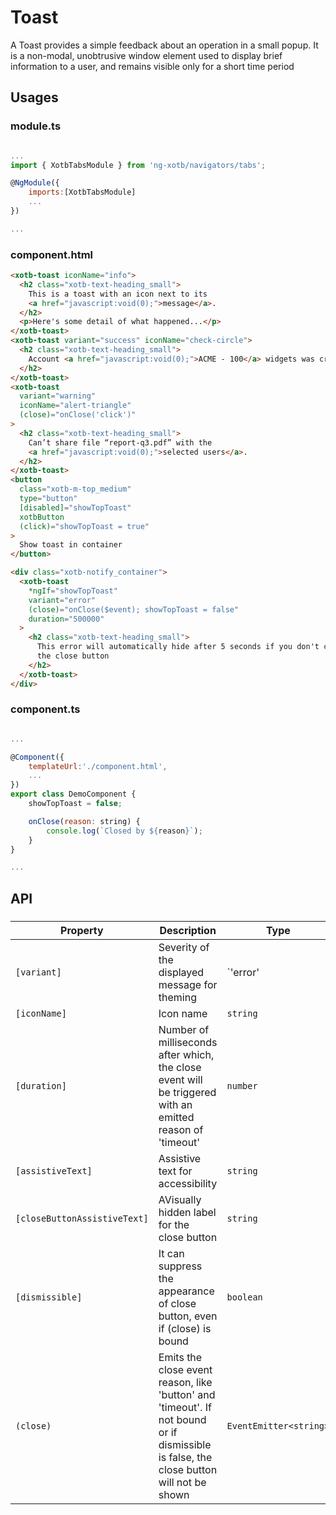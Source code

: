 # Toast

A Toast provides a simple feedback about an operation in a small popup.  It is a non-modal, unobtrusive window element used to display brief information to a user, and remains visible only for a short time period

## Usages

### module.ts
```javascript

...
import { XotbTabsModule } from 'ng-xotb/navigators/tabs';

@NgModule({
    imports:[XotbTabsModule]
    ...
})

...
```

### component.html
```html
<xotb-toast iconName="info">
  <h2 class="xotb-text-heading_small">
    This is a toast with an icon next to its
    <a href="javascript:void(0);">message</a>.
  </h2>
  <p>Here's some detail of what happened...</p>
</xotb-toast>
<xotb-toast variant="success" iconName="check-circle">
  <h2 class="xotb-text-heading_small">
    Account <a href="javascript:void(0);">ACME - 100</a> widgets was created.
  </h2>
</xotb-toast>
<xotb-toast
  variant="warning"
  iconName="alert-triangle"
  (close)="onClose('click')"
>
  <h2 class="xotb-text-heading_small">
    Can’t share file “report-q3.pdf” with the
    <a href="javascript:void(0);">selected users</a>.
  </h2>
</xotb-toast>
<button
  class="xotb-m-top_medium"
  type="button"
  [disabled]="showTopToast"
  xotbButton
  (click)="showTopToast = true"
>
  Show toast in container
</button>

<div class="xotb-notify_container">
  <xotb-toast
    *ngIf="showTopToast"
    variant="error"
    (close)="onClose($event); showTopToast = false"
    duration="500000"
  >
    <h2 class="xotb-text-heading_small">
      This error will automatically hide after 5 seconds if you don't click on
      the close button
    </h2>
  </xotb-toast>
</div>

```

### component.ts
```javascript

...

@Component({
    templateUrl:'./component.html',
    ...
})
export class DemoComponent {
    showTopToast = false;

    onClose(reason: string) {
        console.log(`Closed by ${reason}`);
    }
}

...
```

## API
 
### <xotb-toast>

| Property | Description | Type | Default |
| --- | --- | --- | --- |
| `[variant]` | Severity of the displayed message for theming | `'error' | 'info' | 'success' | 'warning'` | `‘info’` |
| `[iconName]` | Icon name | `string` |  |
| `[duration]` | Number of milliseconds after which, the close event will be triggered with an emitted reason of 'timeout' | `number` |  |
| `[assistiveText]` | Assistive text for accessibility | `string` |  |
| `[closeButtonAssistiveText]` | AVisually hidden label for the close button | `string` | `'Close'` |
| `[dismissible]` | It can suppress the appearance of close button, even if (close) is bound | `boolean` |  |
| `(close)` | Emits the close event reason, like 'button' and 'timeout'. If not bound or if dismissible is false, the close button will not be shown | `EventEmitter<string>` |  |
